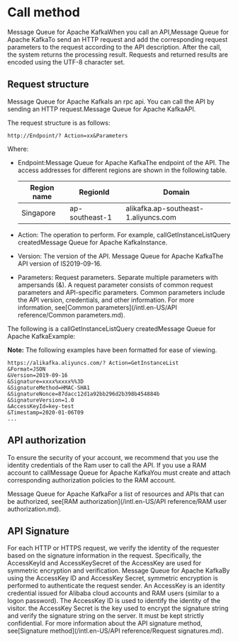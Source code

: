 # Call method

Message Queue for Apache KafkaWhen you call an API,Message Queue for Apache KafkaTo send an HTTP request and add the corresponding request parameters to the request according to the API description. After the call, the system returns the processing result. Requests and returned results are encoded using the UTF-8 character set.

## Request structure

Message Queue for Apache KafkaIs an rpc api. You can call the API by sending an HTTP request.Message Queue for Apache KafkaAPI.

The request structure is as follows:

```
http://Endpoint/? Action=xx&Parameters
```

Where:

-   Endpoint:Message Queue for Apache KafkaThe endpoint of the API. The access addresses for different regions are shown in the following table.

    |Region name|RegionId|Domain|
    |-----------|--------|------|
    |Singapore|ap-southeast-1|alikafka.ap-southeast-1.aliyuncs.com|

-   Action: The operation to perform. For example, callGetInstanceListQuery createdMessage Queue for Apache KafkaInstance.
-   Version: The version of the API. Message Queue for Apache KafkaThe API version of IS2019-09-16.
-   Parameters: Request parameters. Separate multiple parameters with ampersands \(&\). A request parameter consists of common request parameters and API-specific parameters. Common parameters include the API version, credentials, and other information. For more information, see[Common parameters](/intl.en-US/API reference/Common parameters.md).

The following is a callGetInstanceListQuery createdMessage Queue for Apache KafkaExample:

**Note:** The following examples have been formatted for ease of viewing.

```
https://alikafka.aliyuncs.com/? Action=GetInstanceList
&Format=JSON
&Version=2019-09-16
&Signature=xxxx%xxxx%%3D
&SignatureMethod=HMAC-SHA1
&SignatureNonce=87dacc12d1a92bb296d2b398b454884b
&SignatureVersion=1.0
&AccessKeyId=key-test
&Timestamp=2020-01-06T09
...
```

## API authorization

To ensure the security of your account, we recommend that you use the identity credentials of the Ram user to call the API. If you use a RAM account to callMessage Queue for Apache KafkaYou must create and attach corresponding authorization policies to the RAM account.

Message Queue for Apache KafkaFor a list of resources and APIs that can be authorized, see[RAM authorization](/intl.en-US/API reference/RAM user authorization.md).

## API Signature

For each HTTP or HTTPS request, we verify the identity of the requester based on the signature information in the request. Specifically, the AccessKeyId and AccessKeySecret of the AccessKey are used for symmetric encryption and verification. Message Queue for Apache KafkaBy using the AccessKey ID and AccessKey Secret, symmetric encryption is performed to authenticate the request sender. An AccessKey is an identity credential issued for Alibaba cloud accounts and RAM users \(similar to a logon password\). The AccessKey ID is used to identify the identity of the visitor. the AccessKey Secret is the key used to encrypt the signature string and verify the signature string on the server. It must be kept strictly confidential. For more information about the API signature method, see[Signature method](/intl.en-US/API reference/Request signatures.md).

